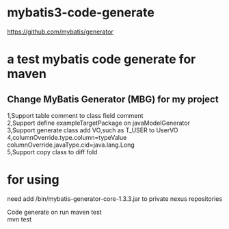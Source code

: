 # mybatis3-code-generate
https://github.com/mybatis/generator


# a test mybatis code generate for maven
 Change MyBatis Generator (MBG) for my project
---------------------------------------------
1,Support table comment to class field comment  
2,Support define exampleTargetPackage on javaModelGenerator  
3,Support generate class add VO,such as T_USER to UserVO  
4,columnOverride.type.column=typeValue  
	columnOverride.javaType.cid=java.lang.Long  
5,Support copy class to diff fold  ﻿



# for using
need add /bin/mybatis-generator-core-1.3.3.jar to private nexus repositories  

Code generate on run maven test  
mvn test